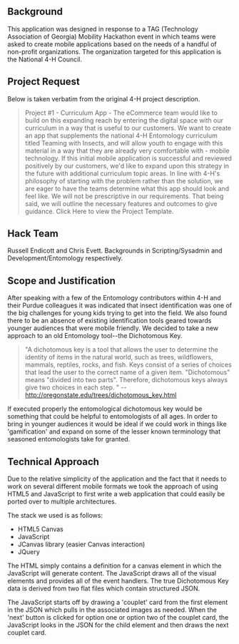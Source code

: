 ## Background
This application was designed in response to a TAG (Technology Association of Georgia) Mobility Hackathon event in which teams were asked to create mobile applications based on the needs of a handful of non-profit organizations. The organization targeted for this application is the National 4-H Council. 

## Project Request
Below is taken verbatim from the original 4-H project description.
> Project #1 - Curriculum App - The eCommerce team would like to build on this expanding reach by entering the digital space with our curriculum in a way that is useful to our customers. We want to create an app that supplements the national 4-H Entomology curriculum titled Teaming with Insects, and will allow youth to engage with this material in a way that they are already very comfortable with - mobile technology. If this initial mobile application is successful and reviewed positively by our customers, we'd like to expand upon this strategy in the future with additional curriculum topic areas. In line with 4-H's philosophy of starting with the problem rather than the solution, we are eager to have the teams determine what this app should look and feel like. We will not be prescriptive in our requirements. That being said, we will outline the necessary features and outcomes to give guidance. Click Here to view the Project Template. 


## Hack Team 
Russell Endicott and Chris Evett. Backgrounds in Scripting/Sysadmin and Development/Entomology respectively.

## Scope and Justification
After speaking with a few of the Entomology contributors within 4-H and their Purdue colleagues it was indicated that insect identification was one of the big challenges for young kids trying to get into the field. We also found there to be an absence of existing identification tools geared towards younger audiences that were mobile friendly. We decided to take a new approach to an old Entomology tool--the Dichotomous Key. 

>"A dichotomous key is a tool that allows the user to determine the identity of items in the natural world, such as trees, wildflowers, mammals, reptiles, rocks, and fish. Keys consist of a series of choices that lead the user to the correct name of a given item. "Dichotomous" means "divided into two parts". Therefore, dichotomous keys always give two choices in each step. "
--http://oregonstate.edu/trees/dichotomous_key.html

If executed properly the entomological dichotomous key would be something that could be helpful to entomologists of all ages. In order to bring in younger audiences it would be ideal if we could work in things like 'gamification' and expand on some of the lesser known terminology that seasoned entomologists take for granted.

## Technical Approach
Due to the relative simplicity of the application and the fact that it needs to work on several different mobile formats we took the approach of using HTML5 and JavaScript to first write a web application that could easily be ported over to multiple architectures. 

The stack we used is as follows:
* HTML5 Canvas
* JavaScript
* JCanvas library (easier Canvas interaction)
* JQuery

The HTML simply contains a definition for a canvas element in which the JavaScript will generate content. The JavaScript draws all of the visual elements and provides all of the event handlers. The true Dichotomous Key data is derived from two flat files which contain structured JSON. 

The JavaScript starts off by drawing a 'couplet' card from the first element in the JSON which pulls in the associated images as needed. When the 'next' button is clicked for option one or option two of the couplet card, the JavaScript looks in the JSON for the child element and then draws the next couplet card. 

